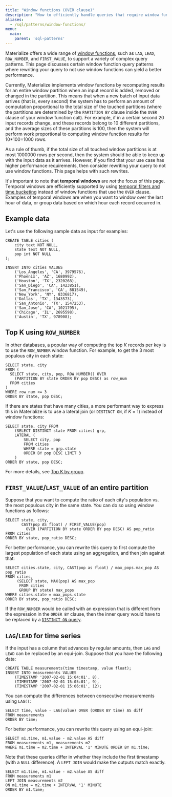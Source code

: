 ```yaml
---
title: "Window functions (OVER clause)"
description: "How to efficiently handle queries that require window functions in Materialize."
aliases:
  - /sql/patterns/window-functions/
menu:
  main:
    parent: 'sql-patterns'
---
```


Materialize offers a wide range of [window functions](/sql/functions/#window), such as `LAG`, `LEAD`, `ROW_NUMBER`, and `FIRST_VALUE`, to support a variety of complex query patterns. This page discusses certain window function query patterns where rewriting your query to not use window functions can yield a better performance.

Currently, Materialize implements window functions by recomputing results for an entire window partition when an input record is added, removed or changed in the partition. This means that when a new batch of input data arrives (that is, every second) the system has to perform an amount of computation proportional to the total size of the touched partitions (where the partitions are determined by the `PARTITION BY` clause inside the `OVER` clause of your window function call). For example, if in a certain second 20 input records change, and these records belong to 10 different partitions, and the average sizes of these partitions is 100, then the system will perform work proportional to computing window function results for 10\*100=1000 rows.

As a rule of thumb, if the total size of all touched window partitions is at most 1000000 rows per second, then the system should be able to keep up with the input data as it arrives. However, if you find that your use case has higher performance requirements, then consider rewriting your query to not use window functions. This page helps with such rewrites.

It's important to note that **temporal windows** are _not_ the focus of this page. Temporal windows are efficiently supported by using [temporal filters and time bucketing](/sql/patterns/temporal-filters) instead of window functions that use the `OVER` clause. Examples of temporal windows are when you want to window over the last hour of data, or group data based on which hour each record occurred in.

## Example data

Let's use the following sample data as input for examples:

```mzsql
CREATE TABLE cities (
    city text NOT NULL,
    state text NOT NULL,
    pop int NOT NULL
);

INSERT INTO cities VALUES
    ('Los_Angeles', 'CA', 3979576),
    ('Phoenix', 'AZ', 1680992),
    ('Houston', 'TX', 2320268),
    ('San_Diego', 'CA', 1423851),
    ('San_Francisco', 'CA', 881549),
    ('New_York', 'NY', 8336817),
    ('Dallas', 'TX', 1343573),
    ('San_Antonio', 'TX', 1547253),
    ('San_Jose', 'CA', 1021795),
    ('Chicago', 'IL', 2695598),
    ('Austin', 'TX', 978908);
```

## Top K using `ROW_NUMBER`

In other databases, a popular way of computing the top _K_ records per key is to use the `ROW_NUMBER` window function. For example, to get the 3 most populous city in each state:
```mzsql
SELECT state, city
FROM (
  SELECT state, city, pop, ROW_NUMBER() OVER
    (PARTITION BY state ORDER BY pop DESC) as row_num
  FROM cities
)
WHERE row_num <= 3
ORDER BY state, pop DESC;
```

If there are states that have many cities, a more performant way to express this in Materialize is to use a lateral join (or `DISTINCT ON`, if _K_ = 1) instead of window functions:
```mzsql
SELECT state, city FROM
    (SELECT DISTINCT state FROM cities) grp,
    LATERAL (
        SELECT city, pop
        FROM cities
        WHERE state = grp.state
        ORDER BY pop DESC LIMIT 3
    )
ORDER BY state, pop DESC;
```
For more details, see [Top K by group](/sql/patterns/top-k).

## `FIRST_VALUE`/`LAST_VALUE` of an entire partition

Suppose that you want to compute the ratio of each city's population vs. the most populous city in the same state. You can do so using window functions as follows:
```mzsql
SELECT state, city,
       CAST(pop AS float) / FIRST_VALUE(pop)
         OVER (PARTITION BY state ORDER BY pop DESC) AS pop_ratio
FROM cities
ORDER BY state, pop_ratio DESC;
```

For better performance, you can rewrite this query to first compute the largest population of each state using an aggregation, and then join against that:

```mzsql
SELECT cities.state, city, CAST(pop as float) / max_pops.max_pop AS pop_ratio
FROM cities,
     (SELECT state, MAX(pop) AS max_pop
      FROM cities
      GROUP BY state) max_pops
WHERE cities.state = max_pops.state
ORDER BY state, pop_ratio DESC;
```

If the `ROW_NUMBER` would be called with an expression that is different from the expression in the `ORDER BY` clause, then the inner query would have to be replaced by a [`DISTINCT ON` query](/sql/patterns/top-k).

## `LAG`/`LEAD` for time series

If the input has a column that advances by regular amounts, then `LAG` and `LEAD` can be replaced by an equi-join. Suppose that you have the following data:

```mzsql
CREATE TABLE measurements(time timestamp, value float);
INSERT INTO measurements VALUES
    (TIMESTAMP '2007-02-01 15:04:01', 8),
    (TIMESTAMP '2007-02-01 15:05:01', 9),
    (TIMESTAMP '2007-02-01 15:06:01', 12);
```

You can compute the differences between consecutive measurements using `LAG()`:
```mzsql
SELECT time, value - LAG(value) OVER (ORDER BY time) AS diff
FROM measurements
ORDER BY time;
```

For better performance, you can rewrite this query using an equi-join:

```mzsql
SELECT m1.time, m1.value - m2.value AS diff
FROM measurements m1, measurements m2
WHERE m1.time = m2.time + INTERVAL '1' MINUTE ORDER BY m1.time;
```

Note that these queries differ in whether they include the first timestamp (with
a `NULL` difference).  A `LEFT JOIN` would make the outputs match exactly.

```mzsql
SELECT m1.time, m1.value - m2.value AS diff
FROM measurements m1
LEFT JOIN measurements m2
ON m1.time = m2.time + INTERVAL '1' MINUTE
ORDER BY m1.time;
```

